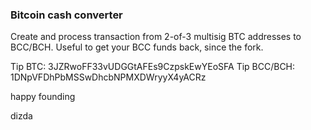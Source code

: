 ### Bitcoin cash converter

Create and process transaction from 2-of-3 multisig BTC addresses to BCC/BCH.
Useful to get your BCC funds back, since the fork. 


Tip BTC: 3JZRwoFF33vUDGGtAFEs9CzpskEwYEoSFA
Tip BCC/BCH: 1DNpVFDhPbMSSwDhcbNPMXDWryyX4yACRz

happy founding

dizda